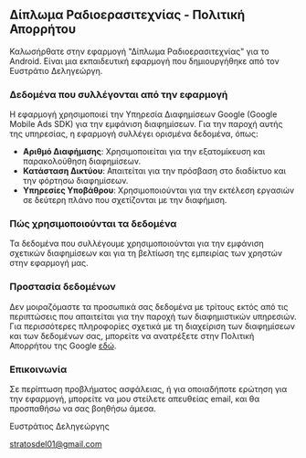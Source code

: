 ## Δίπλωμα Ραδιοερασιτεχνίας - Πολιτική Απορρήτου

Καλωσήρθατε στην εφαρμογή "Δίπλωμα Ραδιοερασιτεχνίας" για το Android.
Είναι μια εκπαιδευτική εφαρμογή που δημιουργήθηκε από τον Ευστράτιο Δεληγεώργη.

### Δεδομένα που συλλέγονται από την εφαρμογή

Η εφαρμογή χρησιμοποιεί την Υπηρεσία Διαφημίσεων Google (Google Mobile Ads SDK) για την εμφάνιση διαφημίσεων. Για την παροχή αυτής της υπηρεσίας, η εφαρμογή συλλέγει ορισμένα δεδομένα, όπως:
- **Αριθμό Διαφήμισης**: Χρησιμοποιείται για την εξατομίκευση και παρακολούθηση διαφημίσεων.
- **Κατάσταση Δικτύου**: Απαιτείται για την πρόσβαση στο διαδίκτυο και την φόρτησω διαφημίσεων.
- **Υπηρεσίες Υποβάθρου**: Χρησιμοποιούνται για την εκτέλεση εργασιών σε δεύτερη πλάνο που σχετίζονται με την διαφήμιση.

### Πώς χρησιμοποιούνται τα δεδομένα

Τα δεδομένα που συλλέγουμε χρησιμοποιούνται για την εμφάνιση σχετικών διαφημίσεων και για τη βελτίωση της εμπειρίας των χρηστών στην εφαρμογή μας.

### Προστασία δεδομένων

Δεν μοιραζόμαστε τα προσωπικά σας δεδομένα με τρίτους εκτός από τις περιπτώσεις που απαιτείται για την παροχή των διαφημιστικών υπηρεσιών.
Για περισσότερες πληροφορίες σχετικά με τη διαχείριση των διαφημίσεων και των δεδομένων σας, μπορείτε να ανατρέξετε στην Πολιτική Απορρήτου της Google [εδώ](https://policies.google.com/privacy).

### Επικοινωνία

Σε περίπτωση προβλήματος ασφάλειας, ή για οποιαδήποτε ερώτηση για την εφαρμογή, μπορείτε να μου στείλετε απευθείας email, και θα προσπαθήσω να σας βοηθήσω άμεσα.

Ευστράτιος Δεληγεώργης

stratosdel01@gmail.com
